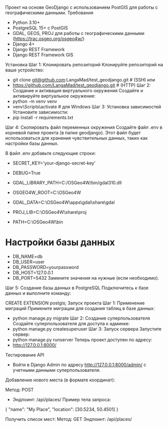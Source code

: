 Проект на основе GeoDjango с использованием PostGIS для работы с географическими данными.
Требования
- Python 3.10+
- PostgreSQL 15+ с PostGIS
- GDAL, GEOS, PROJ для работы с географическими данными (https://trac.osgeo.org/osgeo4w/)
- Django 4+
- Django REST Framework
- Django REST Framework GIS
  
Установка
Шаг 1: Клонировать репозиторий
Клонируйте репозиторий на ваше устройство:
- git clone git@github.com:LangaMad/test_geodjango.git  # (SSH)
или
- https://github.com/LangaMad/test_geodjango.git  # (HTTP)
Шаг 2: Создание и активация виртуального окружения
Создайте и активируйте виртуальное окружение:
- python -m venv venv
- venv\Scripts\activate  # для Windows
Шаг 3: Установка зависимостей
Установите зависимости:
- pip install -r requirements.txt

Шаг 4: Скопировать файл переменных окружения
Создайте файл .env в корневой папке проекта (в папке geodjango). Этот файл будет использоваться для хранения чувствительных данных, таких как настройки базы данных.

В файл .env добавьте следующие строки:
- SECRET_KEY='your-django-secret-key'
- DEBUG=True

- GDAL_LIBRARY_PATH=C:/OSGeo4W/bin/gdal310.dll
- OSGEO4W_ROOT=C:\OSGeo4W
- GDAL_DATA=C:\OSGeo4W\apps\gdal\share\gdal
- PROJ_LIB=C:\OSGeo4W\share\proj
- PATH=C:\OSGeo4W\bin

# Настройки базы данных
- DB_NAME=db
- DB_USER=user
- DB_PASSWORD=yourpassword
- DB_HOST=127.0.0.1
- DB_PORT=5432
Замените значения на нужные (если необходимо).

Шаг 5: Создание базы данных в PostgreSQL
Подключитесь к базе данных и выполните команду:

CREATE EXTENSION postgis;
Запуск проекта
Шаг 1: Применение миграций
Примените миграции для создания таблиц в базе данных:
- python manage.py migrate
Шаг 2: Создание суперпользователя
Создайте суперпользователя для доступа к админке:
- python manage.py createsuperuser
Шаг 3: Запуск сервера
Запустите сервер:
- python manage.py runserver
Теперь проект доступен по адресу:
- http://127.0.0.1:8000/

Тестирование API
- Войти в Django Admin по адресу http://127.0.0.1:8000/admin/ с учетными данными суперпользователя.

Добавление нового места (в формате координат):

Метод: POST
- Эндпоинт: /api/places/
Пример тела запроса:

{
  "name": "My Place",
  "location": [30.5234, 50.4501]
}

Получить список мест:
Метод: GET
Эндпоинт: /api/places/


